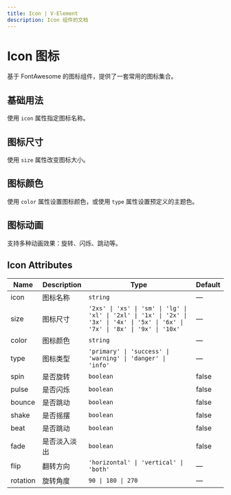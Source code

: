 ```yaml
---
title: Icon | V-Element
description: Icon 组件的文档
---
```


# Icon 图标
基于 FontAwesome 的图标组件，提供了一套常用的图标集合。

## 基础用法
使用 `icon` 属性指定图标名称。

<preview path="../demo/Icon/Basic.vue" title="基础用法" description="Icon 组件的基础用法"></preview>

## 图标尺寸
使用 `size` 属性改变图标大小。

<preview path="../demo/Icon/Size.vue" title="图标尺寸" description="不同尺寸的图标"></preview>

## 图标颜色
使用 `color` 属性设置图标颜色，或使用 `type` 属性设置预定义的主题色。

<preview path="../demo/Icon/Color.vue" title="图标颜色" description="不同颜色的图标"></preview>

## 图标动画
支持多种动画效果：旋转、闪烁、跳动等。

<preview path="../demo/Icon/Animation.vue" title="图标动画" description="带有动画效果的图标"></preview>

## Icon Attributes

| Name | Description | Type | Default |
|------|-------------|------|---------|
| icon | 图标名称 | `string` | — |
| size | 图标尺寸 | `'2xs' \| 'xs' \| 'sm' \| 'lg' \| 'xl' \| '2xl' \| '1x' \| '2x' \| '3x' \| '4x' \| '5x' \| '6x' \| '7x' \| '8x' \| '9x' \| '10x'` | — |
| color | 图标颜色 | `string` | — |
| type | 图标类型 | `'primary' \| 'success' \| 'warning' \| 'danger' \| 'info'` | — |
| spin | 是否旋转 | `boolean` | false |
| pulse | 是否闪烁 | `boolean` | false |
| bounce | 是否跳动 | `boolean` | false |
| shake | 是否摇摆 | `boolean` | false |
| beat | 是否跳动 | `boolean` | false |
| fade | 是否淡入淡出 | `boolean` | false |
| flip | 翻转方向 | `'horizontal' \| 'vertical' \| 'both'` | — |
| rotation | 旋转角度 | `90 \| 180 \| 270` | — | 